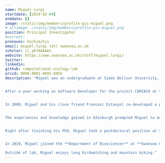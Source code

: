 ```yaml
---
name: Miguel Lurgi
startdate: [2019-02-04]
enddate: []
image: /static/img/members/profile-pic-miguel.png
# altimage: /static/img/members/profile-pic-miguel.png
position: Principal Investigator
#current:
pronouns: he/him/his
email: miguel.lurgi (at) swansea.ac.uk
scholar: ii_yKY8AAAAJ
website: https://www.swansea.ac.uk/staff/miguel.lurgi/
twitter: 
linkedin: 
github: computational-ecology-lab
orcid: 0000-0001-9891-895X
description: "Miguel was an undergraduate at Simón Bolívar University, where he worked in the Artificial Intelligence Group under the supervision of Dr. Hector Palacios on the development of a **Constraint Programming Language for C++**. He graduated with **Cum Laude** honours in **BEng Computer Engineering** in 2003.


After a year working as Software Developer for the project CARIACO at the Institute for Marine Sciences and Technologies of the Simón Bolívar University, he moved to Brighton, UK and completed an **MSc in Evolutionary and Adaptive Systems** at the **University of Sussex**. At Sussex, under the supervision of Dr Inman Harvey, he investigated the role of **classical conditioning in evolutionary robotics**, following thus his longstanding passion for bio-inspired computation and evolutionary theory, which had started a few years earlier when as an undergraduate student he became acquainted with subjects such as genetic algorithms, autonomous multi-agent systems, and neural networks.


In 2009, Miguel and his close friend Francesc Estanyol co-developed a project proposal to design and implement a **multi-agent digital business ecosystem**. In this way, they combined both their interests (ecological systems, Miguel; and business, Francesc) to develop a research idea that would be funded by the **Marie Skłodowska Curie Actions of the European Commission**. Thanks to this award, Miguel was able to join the **School of Informatics** of the **University of Edinburgh**, Scotland, UK, as a Marie Curie Research Associate. Under the supervision of Dr Dave Robertson, Miguel developed the foundations of an ecologically inspired multi-agent system borrowing ideas from ecology and evolution. These efforts granted him an **MRes in Artificial Intelligence** and seeded his interests in what would become his main research focus to date: networks of ecological interactions.


The experiences and knowledge gained in Edinburgh prompted Miguel to embark in a radical career change: **from artificial intelligence to ecology**. He was determined to continue his research career as an ecologist investigating natural communities and ecosystems from the perspective of complex networks. With this goal in mind, Miguel started developing a knowledge base on ecological systems and initiated communication with a research scientist who would become to be not only his PhD advisor, but a lifelong colleague and friend: Dr José Montoya. Miguel started working with Jose and Dr Bernat Claramunt-López (who would also become a longlife friend) on the development of a deeper understanding of the effects of climate change on networks of species interactions. Together with Jose, Miguel developed a research proposal to obtain funds to do his PhD investigating **The Assembly and Disassembly of Ecological Networks in a Changing World**. It was with this idea that Miguel received a PhD scholarship from **Microsoft Research** to complete his PhD studies at the **Centre for Ecological Research and Forestry Applications** at the **Autonomous University of Barcelona** and the **Marine Sciences Institute** of the **Spanish Research Council (CSIC)**. Miguel obtained his PhD with **Cum Laude** honours in 2014.


Right after finishing his PhD, Miguel took a postdoctoral position at the **School of Biological Sciences** at the **University of Adelaide**, Australia. During his time in Australia, he investigated the effects of invasive species management on complex ecosystems. Taking a complex network modelling approach to ecosystems dynamics, Miguel uncovered the effects of management actions on the different species embedded in a complex community across trophic levels. In 2016, after his Australian experience, Miguel came back to Europe to join his former advisor and good friend Dr José Montoya. Miguel became a postdoctoral researcher at the **Centre for Biodiversity Theory and Modelling** of the **Theoretical and Experimental Ecology Station** of the **CNRS** in Moulis, France. At the CNRS Miguel developed a comprehensive research programme into the assembly and disassembly of complex ecosystems across spatial scales and ecosystems. His research on the structure of the microbiome associated to multicellular hosts, alongside the continent-wide spatial scaling and variability of terrestrial vertebrate and marine invertebrate complex ecological systems, allowed him to uncover key ecological and evolutionary processes behind the emergence of these communities. These empirical studies were complemented with theoretical models to gain a better understanding of the effect of different aspects of global change on complex networks of species interactions.


In 2019, Miguel joined the **Department of Biosciences** at **Swansea University**, where he founded the **Computational Ecology Lab**. The research focus of the lab remains the fundamental understanding of the ecological and evolutionary mechanisms behind the assembly and disassembly of complex ecosystems. Miguel tackles these challenges using a combination of empirical analyses of large and complex datasets on both microbial and macrobial commuinities, and theoretical models incorporating dynamics in complex networks and the processes that are believed to be behind their emergence.

Outside of lab, Miguel enjoys long birdwatching and mountain biking."
---
```

